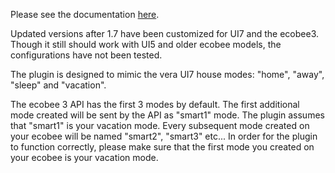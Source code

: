 Please see the documentation <a href="http://watou.github.io/vera-ecobee/">here</a>.


Updated versions after 1.7 have been customized for UI7 and the ecobee3. Though it still should work with UI5 and older ecobee models, the configurations have not been tested.

The plugin is designed to mimic the vera UI7 house modes: "home", "away", "sleep" and "vacation".

The ecobee 3 API has the first 3 modes by default. The first additional mode created will be sent by the API as "smart1" mode. The plugin assumes that "smart1" is your vacation mode. Every subsequent mode created on your ecobee will be named "smart2", "smart3" etc...
In order for the plugin to function correctly, please make sure that the first mode you created on your ecobee is your vacation mode.
